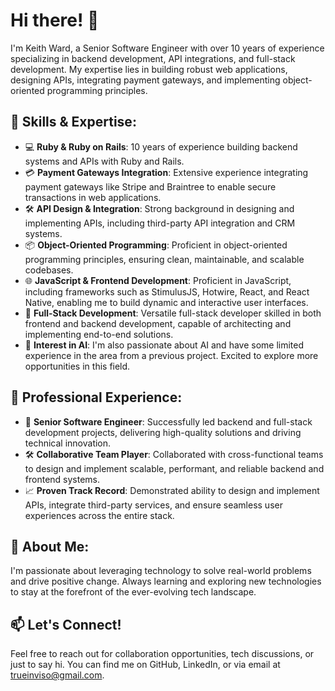 <!--
**trueinviso/trueinviso** is a ✨ _special_ ✨ repository because its `README.md` (this file) appears on your GitHub profile.

Here are some ideas to get you started:

- 🔭 I’m currently working on ...
- 🌱 I’m currently learning ...
- 👯 I’m looking to collaborate on ...
- 🤔 I’m looking for help with ...
- 💬 Ask me about ...
- 📫 How to reach me: ...
- 😄 Pronouns: ...
- ⚡ Fun fact: ...
-->

# Hi there! 👋

I'm Keith Ward, a Senior Software Engineer with over 10 years of experience specializing in backend development, API integrations, and full-stack development. My expertise lies in building robust web applications, designing APIs, integrating payment gateways, and implementing object-oriented programming principles.

## 🔧 Skills & Expertise:
- 💻 **Ruby & Ruby on Rails**: 10 years of experience building backend systems and APIs with Ruby and Rails.
- 💳 **Payment Gateways Integration**: Extensive experience integrating payment gateways like Stripe and Braintree to enable secure transactions in web applications.
- 🛠️ **API Design & Integration**: Strong background in designing and implementing APIs, including third-party API integration and CRM systems.
- 📦 **Object-Oriented Programming**: Proficient in object-oriented programming principles, ensuring clean, maintainable, and scalable codebases.
- 🌐 **JavaScript & Frontend Development**: Proficient in JavaScript, including frameworks such as StimulusJS, Hotwire, React, and React Native, enabling me to build dynamic and interactive user interfaces.
- 🚀 **Full-Stack Development**: Versatile full-stack developer skilled in both frontend and backend development, capable of architecting and implementing end-to-end solutions.
- 🤖 **Interest in AI**: I'm also passionate about AI and have some limited experience in the area from a previous project. Excited to explore more opportunities in this field.

## 💼 Professional Experience:
- 💼 **Senior Software Engineer**: Successfully led backend and full-stack development projects, delivering high-quality solutions and driving technical innovation.
- 🛠️ **Collaborative Team Player**: Collaborated with cross-functional teams to design and implement scalable, performant, and reliable backend and frontend systems.
- 📈 **Proven Track Record**: Demonstrated ability to design and implement APIs, integrate third-party services, and ensure seamless user experiences across the entire stack.

## 🌱 About Me:
I'm passionate about leveraging technology to solve real-world problems and drive positive change. Always learning and exploring new technologies to stay at the forefront of the ever-evolving tech landscape.

## 📫 Let's Connect!
Feel free to reach out for collaboration opportunities, tech discussions, or just to say hi. You can find me on GitHub, LinkedIn, or via email at trueinviso@gmail.com.


